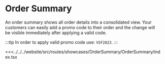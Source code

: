 # Order Summary

An order summary shows all order details into a consolidated view. Your customers can easily add a promo code to their order and the change will be visible immediately after applying a valid code.

<!--
In this example there are two types of alerts: `positive` and `error`.

The first one is shown in two cases:

- when a valid promo code - `VSF2023` is passed to the input and applied by clicking on the `Apply` button,
- when added promo code has been removed.

The second alert shows up when passed promo code is not valid.
 -->

:::tip
In order to apply valid promo code use: `VSF2023`.
:::

<Showcase showcase-name="OrderSummary/OrderSummary" style="min-height:600px">

<<<../../../website/src/routes/showcases/OrderSummary/OrderSummary/index.tsx

</Showcase>
